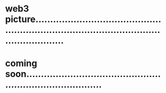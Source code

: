 # web3 picture....................................................................................................................
# coming soon...............................................................................

